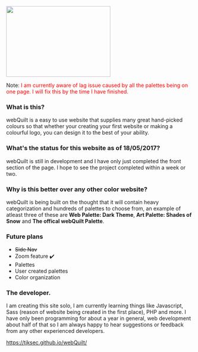 <img src="https://camo.githubusercontent.com/30c55bf3677998c4619ddcea0c45f306dc745c08/68747470733a2f2f746a6b7365632e6769746875622e696f2f7765625175696c742f7265736f75726365732f6c6f676f372e737667" width = '280' height = '190'>

Note:
<span style="color:red;">I am currently aware of lag issue caused by all the palettes being on one page. I will fix this by the time I have finished.</span>

### What is this?
webQuilt is a easy to use website that supplies many great hand-picked colours so that whether your creating your first website or making a colourful logo, you can design it to the best of your ability.

### What's the status for this website as of 18/05/2017?
webQuilt is still in development and I have only just completed the front section of the page. I hope to see the project completed within a week or two.

### Why is this better over any other color website?
webQuilt is being built on the thought that it will contain heavy categorization and hundreds of palettes to choose from, an example of atleast three of these are **Web Palette: Dark Theme**, **Art Palette: Shades of Snow** and **The offical webQuilt Palette**. 

### Future plans
- ~~Side Nav~~
- Zoom feature ✔️
- Palettes
- User created palettes
- Color organization

### The developer.
I am creating this site solo, I am currently learning things like Javascript, Sass (reason of website being created in the first place), PHP and more. I have only been programming for about a year in general, web development about half of that so I am always happy to hear suggestions or feedback from any other experienced developers. 

https://tjksec.github.io/webQuilt/

